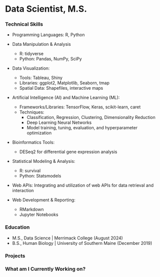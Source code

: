 # Data Scientist, M.S.

### Technical Skills
* Programming Languages: R, Python
* Data Manipulation & Analysis
  * R: tidyverse
  * Python: Pandas, NumPy, SciPy
* Data Visualization:
  * Tools: Tableau, Shiny
  * Libraries: ggplot2, Matplotlib, Seaborn, tmap
  * Spatial Data: Shapefiles, interactive maps
* Artificial Intelligence (AI) and Machine Learning (ML):
  * Frameworks/Libraries: TensorFlow, Keras, scikit-learn, caret
  * Techniques:
    * Classification, Regression, Clustering, Dimensionality Reduction
    * Deep Learning Neural Networks
    * Model training, tuning, evaluation, and hyperparameter optimization
* Bioinformatics Tools:
  * DESeq2 for differential gene expression analysis
* Statistical Modeling & Analysis:
  * R: survival
  * Python: Statsmodels
* Web APIs: Integrating and utilization of web APIs for data retrieval and interaction

* Web Development & Reporting:
  * RMarkdown
  * Jupyter Notebooks

### Education
* M.S., Data Science | Merrimack College (August 2024)
* B.S., Human Biology | University of Southern Maine (December 2019)


### Projects


### What am I Currently Working on?
